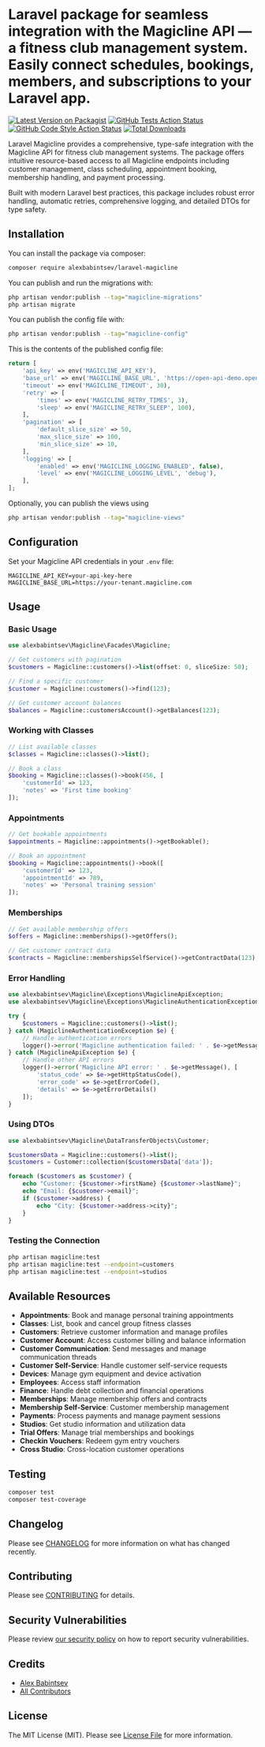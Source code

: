 # Laravel package for seamless integration with the Magicline API — a fitness club management system. Easily connect schedules, bookings, members, and subscriptions to your Laravel app.

[![Latest Version on Packagist](https://img.shields.io/packagist/v/alexbabintsev/laravel-magicline.svg?style=flat-square)](https://packagist.org/packages/alexbabintsev/laravel-magicline)
[![GitHub Tests Action Status](https://img.shields.io/github/actions/workflow/status/alexbabintsev/laravel-magicline/run-tests.yml?branch=main&label=tests&style=flat-square)](https://github.com/alexbabintsev/laravel-magicline/actions?query=workflow%3Arun-tests+branch%3Amain)
[![GitHub Code Style Action Status](https://img.shields.io/github/actions/workflow/status/alexbabintsev/laravel-magicline/fix-php-code-style-issues.yml?branch=main&label=code%20style&style=flat-square)](https://github.com/alexbabintsev/laravel-magicline/actions?query=workflow%3A"Fix+PHP+code+style+issues"+branch%3Amain)
[![Total Downloads](https://img.shields.io/packagist/dt/alexbabintsev/laravel-magicline.svg?style=flat-square)](https://packagist.org/packages/alexbabintsev/laravel-magicline)

Laravel Magicline provides a comprehensive, type-safe integration with the Magicline API for fitness club management systems. The package offers intuitive resource-based access to all Magicline endpoints including customer management, class scheduling, appointment booking, membership handling, and payment processing.

Built with modern Laravel best practices, this package includes robust error handling, automatic retries, comprehensive logging, and detailed DTOs for type safety.

## Installation

You can install the package via composer:

```bash
composer require alexbabintsev/laravel-magicline
```

You can publish and run the migrations with:

```bash
php artisan vendor:publish --tag="magicline-migrations"
php artisan migrate
```

You can publish the config file with:

```bash
php artisan vendor:publish --tag="magicline-config"
```

This is the contents of the published config file:

```php
return [
    'api_key' => env('MAGICLINE_API_KEY'),
    'base_url' => env('MAGICLINE_BASE_URL', 'https://open-api-demo.open-api.magicline.com'),
    'timeout' => env('MAGICLINE_TIMEOUT', 30),
    'retry' => [
        'times' => env('MAGICLINE_RETRY_TIMES', 3),
        'sleep' => env('MAGICLINE_RETRY_SLEEP', 100),
    ],
    'pagination' => [
        'default_slice_size' => 50,
        'max_slice_size' => 100,
        'min_slice_size' => 10,
    ],
    'logging' => [
        'enabled' => env('MAGICLINE_LOGGING_ENABLED', false),
        'level' => env('MAGICLINE_LOGGING_LEVEL', 'debug'),
    ],
];
```

Optionally, you can publish the views using

```bash
php artisan vendor:publish --tag="magicline-views"
```

## Configuration

Set your Magicline API credentials in your `.env` file:

```env
MAGICLINE_API_KEY=your-api-key-here
MAGICLINE_BASE_URL=https://your-tenant.magicline.com
```

## Usage

### Basic Usage

```php
use alexbabintsev\Magicline\Facades\Magicline;

// Get customers with pagination
$customers = Magicline::customers()->list(offset: 0, sliceSize: 50);

// Find a specific customer
$customer = Magicline::customers()->find(123);

// Get customer account balances
$balances = Magicline::customersAccount()->getBalances(123);
```

### Working with Classes

```php
// List available classes
$classes = Magicline::classes()->list();

// Book a class
$booking = Magicline::classes()->book(456, [
    'customerId' => 123,
    'notes' => 'First time booking'
]);
```

### Appointments

```php
// Get bookable appointments
$appointments = Magicline::appointments()->getBookable();

// Book an appointment
$booking = Magicline::appointments()->book([
    'customerId' => 123,
    'appointmentId' => 789,
    'notes' => 'Personal training session'
]);
```

### Memberships

```php
// Get available membership offers
$offers = Magicline::memberships()->getOffers();

// Get customer contract data
$contracts = Magicline::membershipsSelfService()->getContractData(123);
```

### Error Handling

```php
use alexbabintsev\Magicline\Exceptions\MagiclineApiException;
use alexbabintsev\Magicline\Exceptions\MagiclineAuthenticationException;

try {
    $customers = Magicline::customers()->list();
} catch (MagiclineAuthenticationException $e) {
    // Handle authentication errors
    logger()->error('Magicline authentication failed: ' . $e->getMessage());
} catch (MagiclineApiException $e) {
    // Handle other API errors
    logger()->error('Magicline API error: ' . $e->getMessage(), [
        'status_code' => $e->getHttpStatusCode(),
        'error_code' => $e->getErrorCode(),
        'details' => $e->getErrorDetails()
    ]);
}
```

### Using DTOs

```php
use alexbabintsev\Magicline\DataTransferObjects\Customer;

$customersData = Magicline::customers()->list();
$customers = Customer::collection($customersData['data']);

foreach ($customers as $customer) {
    echo "Customer: {$customer->firstName} {$customer->lastName}";
    echo "Email: {$customer->email}";
    if ($customer->address) {
        echo "City: {$customer->address->city}";
    }
}
```

### Testing the Connection

```bash
php artisan magicline:test
php artisan magicline:test --endpoint=customers
php artisan magicline:test --endpoint=studios
```

## Available Resources

- **Appointments**: Book and manage personal training appointments
- **Classes**: List, book and cancel group fitness classes
- **Customers**: Retrieve customer information and manage profiles
- **Customer Account**: Access customer billing and balance information
- **Customer Communication**: Send messages and manage communication threads
- **Customer Self-Service**: Handle customer self-service requests
- **Devices**: Manage gym equipment and device activation
- **Employees**: Access staff information
- **Finance**: Handle debt collection and financial operations
- **Memberships**: Manage membership offers and contracts
- **Membership Self-Service**: Customer membership management
- **Payments**: Process payments and manage payment sessions
- **Studios**: Get studio information and utilization data
- **Trial Offers**: Manage trial memberships and bookings
- **Checkin Vouchers**: Redeem gym entry vouchers
- **Cross Studio**: Cross-location customer operations

## Testing

```bash
composer test
composer test-coverage
```

## Changelog

Please see [CHANGELOG](CHANGELOG.md) for more information on what has changed recently.

## Contributing

Please see [CONTRIBUTING](CONTRIBUTING.md) for details.

## Security Vulnerabilities

Please review [our security policy](../../security/policy) on how to report security vulnerabilities.

## Credits

- [Alex Babintsev](https://github.com/alexbabintsev)
- [All Contributors](../../contributors)

## License

The MIT License (MIT). Please see [License File](LICENSE.md) for more information.
